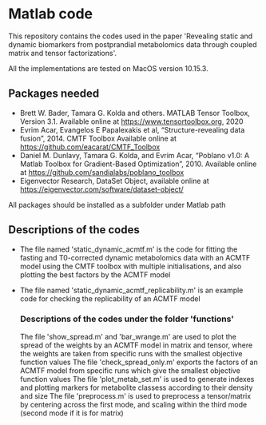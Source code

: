 # Matlab code
This repository contains the codes used in the paper 'Revealing static and dynamic biomarkers from postprandial metabolomics data through coupled matrix and tensor factorizations'.

All the implementations are tested on MacOS version 10.15.3.

## Packages needed 
*  Brett W. Bader, Tamara G. Kolda and others. MATLAB Tensor Toolbox, Version 3.1. Available online at https://www.tensortoolbox.org, 2020
*  Evrim Acar,  Evangelos E Papalexakis et al, “Structure-revealing data fusion”, 2014. CMTF Toolbox Available online at https://github.com/eacarat/CMTF_Toolbox
*  Daniel M. Dunlavy, Tamara G. Kolda, and Evrim Acar, “Poblano v1.0: A Matlab Toolbox for Gradient-Based Optimization”, 2010. Available online at https://github.com/sandialabs/poblano_toolbox
* Eigenvector Research, DataSet Object, available online at https://eigenvector.com/software/dataset-object/

All packages should be installed as a subfolder under Matlab path


## Descriptions of the codes 

*  The file named 'static_dynamic_acmtf.m' is the code for fitting the fasting and T0-corrected dynamic metabolomics data with an ACMTF model using the CMTF toolbox with multiple initialisations, and also plotting the best factors by the ACMTF model 
*  The file named 'static_dynamic_acmtf_replicability.m' is an example code for checking the replicability of an ACMTF model
     
   ### Descriptions of the codes under the folder 'functions'
   The file 'show_spread.m' and 'bar_wrange.m' are used to plot the spread of the weights by an ACMTF model in matrix and tensor, where the weights are taken from specific runs with the smallest objective function values
   The file 'check_spread_only.m' exports the factors of an ACMTF model from specific runs which give the smallest objective function values
   The file 'plot_metab_set.m' is used to generate indexes and plotting markers for metabolite classess according to their density and size
   The file 'preprocess.m' is used to preprocess a tensor/matrix by centering across the first mode, and scaling within the third mode (second mode if it is for matrix)
